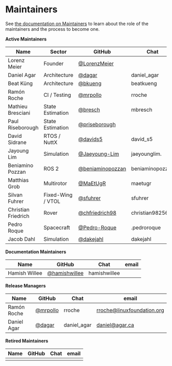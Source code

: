 Maintainers
===========

See [the documentation on Maintainers](https://docs.px4.io/main/en/contribute/maintainers.html) to learn about the role of the maintainers and the process to become one.

**Active Maintainers**

| Name                    | Sector | GitHub | Chat | email
|-------------------------|--------|--------|------|----------------
| Lorenz Meier | Founder | [@LorenzMeier](https://github.com/LorenzMeier) |  | <lorenz@px4.io>
| Daniel Agar | Architecture | [@dagar](https://github.com/dagar) | daniel_agar | <daniel@agar.ca>
| Beat Küng | Architecture | [@bkueng](https://github.com/bkueng) | beatkueng | <beat-kueng@gmx.net>
| Ramón Roche | CI / Testing | [@mrpollo](https://github.com/mrpollo) | rroche | <rroche@linuxfoundation.org>
| Mathieu Bresciani | State Estimation | [@bresch](https://github.com/bresch) | mbresch |
| Paul Riseborough | State Estimation | [@priseborough](https://github.com/priseborough) |  |
| David Sidrane | RTOS / NuttX | [@davids5](https://github.com/davids5) | david_s5 | <David.Sidrane@Nscdg.com>
| Jayoung Lim | Simulation | [@Jaeyoung-Lim](https://github.com/Jaeyoung-Lim) | jaeyounglim. | <jalim@ethz.ch>
| Beniamino Pozzan | ROS 2 | [@beniaminopozzan](https://github.com/beniaminopozzan) | beniaminopozzan | <beniamino.pozzan@gmail.com>
| Matthias Grob | Multirotor | [@MaEtUgR](https://github.com/MaEtUgR) | maetugr |
| Silvan Fuhrer | Fixed-Wing / VTOL | [@sfuhrer](https://github.com/sfuhrer) | sfuhrer |
| Christian Friedrich | Rover | [@chfriedrich98](https://github.com/chfriedrich98) | christian982564 |
| Pedro Roque | Spacecraft | [@Pedro-Roque](https://github.com/Pedro-Roque) | .pedroroque | <roque@caltech.edu>
| Jacob Dahl | Simulation | [@dakejahl](https://github.com/dakejahl) | dakejahl | <dahl.jakejacob@gmail.com>


**Documentation Maintainers**

| Name | GitHub | Chat | email
|------|--------|------|----------------------
| Hamish Willee  | [@hamishwillee](https://github.com/hamishwillee) | hamishwillee |

**Release Managers**

| Name | GitHub | Chat | email
|------|--------|------|----------------------
| Ramón Roche | [@mrpollo](https://github.com/mrpollo) | rroche | <rroche@linuxfoundation.org>
| Daniel Agar | [@dagar](https://github.com/dagar) | daniel_agar | <daniel@agar.ca>

**Retired Maintainers**

| Name | GitHub | Chat | email
|------|--------|------|----------------------
|  |  |  |
